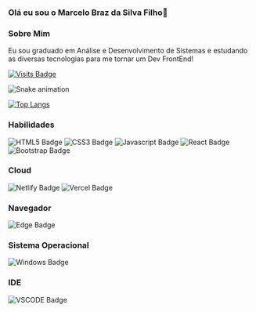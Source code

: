 ### Olá eu sou o Marcelo Braz da Silva Filho👋

### Sobre Mim
 Eu sou graduado em Análise e Desenvolvimento de Sistemas e estudando as diversas tecnologias para me tornar um Dev FrontEnd!
 
[![Visits Badge](https://badges.pufler.dev/visits/mbrazf/mbrazf)](https://github.com/mbrazf)

![Snake animation](https://github.com/mbrazf/mbrazf/blob/output/github-contribution-grid-snake.svg)

[![Top Langs](https://github-readme-stats.vercel.app/api/top-langs/?username=mbrazf&layout=compact)](https://github.com/mbrazf/github-readme-stats)


### Habilidades
![HTML5 Badge](https://img.shields.io/badge/HTML5-E34F26?style=for-the-badge&logo=html5&logoColor=white)
![CSS3 Badge](https://img.shields.io/badge/CSS3-1572B6?style=for-the-badge&logo=css3&logoColor=white)
![Javascript Badge](https://img.shields.io/badge/JavaScript-F7DF1E?style=for-the-badge&logo=javascript&logoColor=black)
![React Badge](https://img.shields.io/badge/React-20232A?style=for-the-badge&logo=react&logoColor=61DAFB)
![Bootstrap Badge](https://img.shields.io/badge/Bootstrap-563D7C?style=for-the-badge&logo=bootstrap&logoColor=white)

### Cloud
![Netlify Badge](https://img.shields.io/badge/Netlify-00C7B7?style=for-the-badge&logo=netlify&logoColor=white)
![Vercel Badge](https://img.shields.io/badge/Vercel-000000?style=for-the-badge&logo=vercel&logoColor=white)

### Navegador 
![Edge Badge](https://img.shields.io/badge/Microsoft_Edge-0078D7?style=for-the-badge&logo=Microsoft-edge&logoColor=white)

### Sistema Operacional 
![Windows Badge](https://img.shields.io/badge/Windows-0078D6?style=for-the-badge&logo=windows&logoColor=white)

### IDE 
![VSCODE Badge](https://img.shields.io/badge/Visual_Studio_Code-0078D4?style=for-the-badge&logo=visual%20studio%20code&logoColor=white)




	

